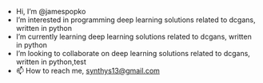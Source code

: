 -  Hi, I’m @jamespopko
- I’m interested in programming deep learning solutions related to dcgans, written in python
- I’m currently learning deep learning solutions related to dcgans, written in python
- I’m looking to collaborate on deep learning solutions related to dcgans, written in python,test
- 📫 How to reach me,  synthys13@gmail.com

<!---
jamespopko/jamespopko is a ✨ special ✨ repository because its `README.md` (this file) appears on your GitHub profile.
You can click the Preview link to take a look at your changes.
--->
